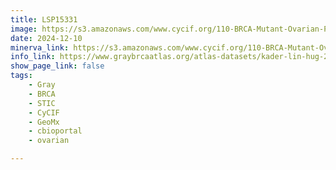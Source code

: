 ```yaml
---
title: LSP15331
image: https://s3.amazonaws.com/www.cycif.org/110-BRCA-Mutant-Ovarian-Precursors/LSP15331/LSP15331.png
date: 2024-12-10
minerva_link: https://s3.amazonaws.com/www.cycif.org/110-BRCA-Mutant-Ovarian-Precursors/LSP15331/index.html
info_link: https://www.graybrcaatlas.org/atlas-datasets/kader-lin-hug-2024/
show_page_link: false
tags:
    - Gray
    - BRCA
    - STIC
    - CyCIF
    - GeoMx
    - cbioportal
    - ovarian

---
```


